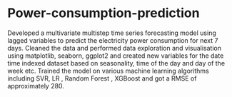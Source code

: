 # Power-consumption-prediction
Developed a multivariate multistep time series forecasting model using lagged variables to predict 
the electricity power consumption for next 7 days.
Cleaned the data and performed data exploration and visualisation using matplotlib, seaborn, ggplot2 and 
created new variables for the date time indexed dataset based on seasonality, time of the day and day of the week etc.
Trained the model on various machine learning algorithms including SVR, LR , Random Forest , XGBoost and got a RMSE of approximately 280.
